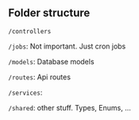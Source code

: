 ## Folder structure
`/controllers`

`/jobs`: Not important. Just cron jobs

`/models`: Database models

`/routes`: Api routes

`/services`:

`/shared`: other stuff. Types, Enums, ...